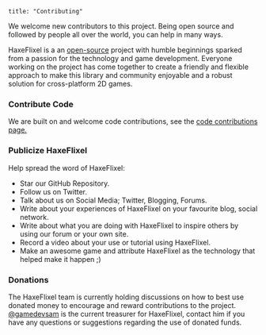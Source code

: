 ```
title: "Contributing"
```

We welcome new contributors to this project.
Being open source and followed by people all over the world, you can help in many ways.

HaxeFlixel is a an [open-source](http://en.wikipedia.org/wiki/Open-source_software) project with humble beginnings 
sparked from a passion for the technology and game development. Everyone working on the project has come together 
to create a friendly and flexible approach to make this library and community enjoyable and a robust solution 
for cross-platform 2D games.

### Contribute Code

We are built on and welcome code contributions, see the [code contributions page.](/documentation/code-contributions)

### Publicize HaxeFlixel

Help spread the word of HaxeFlixel:

- Star our GitHub Repository.
- Follow us on Twitter.
- Talk about us on Social Media; Twitter, Blogging, Forums.
- Write about your experiences of HaxeFlixel on your favourite blog, social network.
- Write about what you are doing with HaxeFlixel to inspire others by using our forum or your own site.
- Record a video about your use or tutorial using HaxeFlixel.
- Make an awesome game and attribute HaxeFlixel as the technology that helped make it happen ;)

### Donations

The HaxeFlixel team is currently holding discussions on how to best use donated money to encourage and reward contributions to the project. [@gamedevsam](https://twitter.com/gamedevsam) is the current treasurer for HaxeFlixel, contact him if you have any questions or suggestions regarding the use of donated funds.
